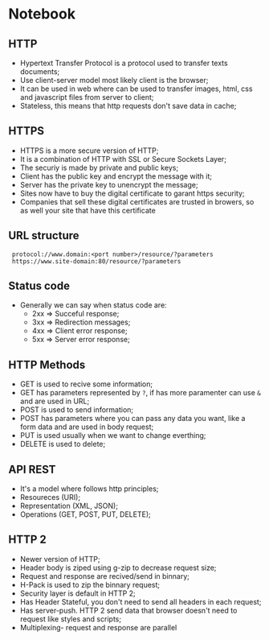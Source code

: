 # Notebook

## HTTP
 - Hypertext Transfer Protocol is a protocol used to transfer texts documents;
 - Use client-server model most likely client is the browser;
 - It can be used in web where can be used to transfer images, html, css and javascript files from server to client;
 - Stateless, this means that http requests don't save data in cache;
  
## HTTPS
 - HTTPS is a more secure version of HTTP;
 - It is a combination of HTTP with SSL or Secure Sockets Layer;
 - The securiy is made by private and public keys;
 - Client has the public key and encrypt the message with it;
 - Server has the private key to unencrypt the message;
 - Sites now have to buy the digital certificate to garant https security;
 - Companies that sell these digital certificates are trusted in browers, so as well your site that have this certificate
 
## URL structure
     protocol://www.domain:<port number>/resource/?parameters
     https://www.site-domain:80/resource/?parameters
     
## Status code
 - Generally we can say when status code are:
    - 2xx => Succeful response;
    - 3xx => Redirection messages;
    - 4xx => Client error response;
    - 5xx => Server error response;
    
## HTTP Methods
 - GET is used to recive some information;
 - GET has parameters represented by ```?```, if has more paramenter can use ```&``` and are used in URL;
 - POST is used to send information;
 - POST has parameters where you can pass any data you want, like a form data and are used in body request;
 - PUT is used usually when we want to change everthing;
 - DELETE is used to delete;
 
## API REST
 - It's a model where follows http principles;
 - Resoureces (URI);
 - Representation (XML, JSON);
 - Operations (GET, POST, PUT, DELETE);
 
 ## HTTP 2
  - Newer version of HTTP;
  - Header body is ziped using g-zip to decrease request size;
  - Request and response are recived/send in binnary;
  - H-Pack is used to zip the binnary request;
  - Security layer is default in HTTP 2;
  - Has Header Stateful, you don't need to send all headers in each request;
  - Has server-push. HTTP 2 send data that browser doesn't need to request like styles and scripts;
  - Multiplexing- request and response are parallel
 

